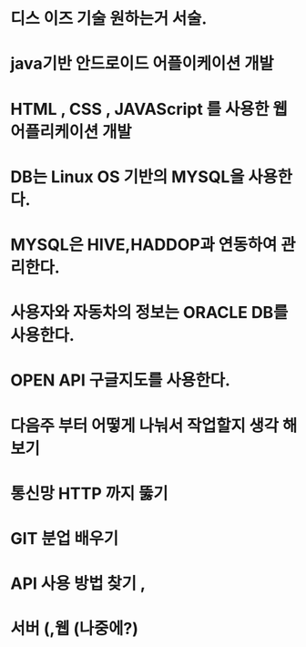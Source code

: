 # 디스 이즈 기술 원하는거 서술. 

# java기반 안드로이드 어플이케이션 개발

# HTML , CSS , JAVAScript 를 사용한 웹 어플리케이션 개발

# DB는 Linux OS 기반의 MYSQL을 사용한다. 

# MYSQL은 HIVE,HADDOP과 연동하여 관리한다.

# 사용자와 자동차의 정보는 ORACLE DB를 사용한다.



# OPEN API 구글지도를 사용한다. 



# 다음주 부터 어떻게 나눠서 작업할지 생각 해보기

# 통신망 HTTP 까지 뚫기  

# GIT 분업 배우기 

# API 사용 방법 찾기 ,

# 서버 (,웹 (나중에?) 